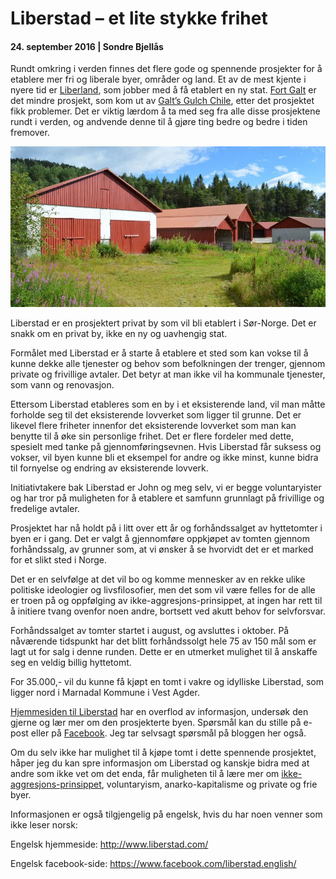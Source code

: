 # Liberstad – et lite stykke frihet

#### 24. september 2016 | Sondre Bjellås

Rundt omkring i verden finnes det flere gode og spennende prosjekter for å etablere mer fri og liberale byer, områder og land. Et av de mest kjente i nyere tid er [Liberland](https://en.wikipedia.org/wiki/Liberland), som jobber med å få etablert en ny stat. [Fort Galt](http://www.fortgalt.com/) er det mindre prosjekt, som kom ut av [Galt’s Gulch Chile](http://galtsgulchchile.com/), etter det prosjektet fikk problemer. Det er viktig lærdom å ta med seg fra alle disse prosjektene rundt i verden, og andvende denne til å gjøre ting bedre og bedre i tiden fremover.

![](liberstad.jpg)

Liberstad er en prosjektert privat by som vil bli etablert i Sør-Norge. Det er snakk om en privat by, ikke en ny og uavhengig stat.

Formålet med Liberstad er å starte å etablere et sted som kan vokse til å kunne dekke alle tjenester og behov som befolkningen der trenger, gjennom private og frivillige avtaler. Det betyr at man ikke vil ha kommunale tjenester, som vann og renovasjon.

Ettersom Liberstad etableres som en by i et eksisterende land, vil man måtte forholde seg til det eksisterende lovverket som ligger til grunne. Det er likevel flere friheter innenfor det eksisterende lovverket som man kan benytte til å øke sin personlige frihet. Det er flere fordeler med dette, spesielt med tanke på gjennomføringsevnen. Hvis Liberstad får suksess og vokser, vil byen kunne bli et eksempel for andre og ikke minst, kunne bidra til fornyelse og endring av eksisterende lovverk.

Initiativtakere bak Liberstad er John og meg selv, vi er begge voluntaryister og har tror på muligheten for å etablere et samfunn grunnlagt på frivillige og fredelige avtaler.

Prosjektet har nå holdt på i litt over ett år og forhåndssalget av hyttetomter i byen er i gang. Det er valgt å gjennomføre oppkjøpet av tomten gjennom forhåndssalg, av grunner som, at vi ønsker å se hvorvidt det er et marked for et slikt sted i Norge.

Det er en selvfølge at det vil bo og komme mennesker av en rekke ulike politiske ideologier og livsfilosofier, men det som vil være felles for de alle er troen på og oppfølging av ikke-aggresjons-prinsippet, at ingen har rett til å initiere tvang ovenfor noen andre, bortsett ved akutt behov for selvforsvar.

Forhåndssalget av tomter startet i august, og avsluttes i oktober. På nåværende tidspunkt har det blitt forhåndssolgt hele 75 av 150 mål som er lagt ut for salg i denne runden. Dette er en utmerket mulighet til å anskaffe seg en veldig billig hyttetomt.

For 35.000,- vil du kunne få kjøpt en tomt i vakre og idylliske Liberstad, som ligger nord i Marnadal Kommune i Vest Agder.

[Hjemmesiden til Liberstad](http://www.liberstad.no/) har en overflod av informasjon, undersøk den gjerne og lær mer om den prosjekterte byen. Spørsmål kan du stille på e-post eller på [Facebook](https://www.facebook.com/liberstad/). Jeg tar selvsagt spørsmål på bloggen her også.

Om du selv ikke har mulighet til å kjøpe tomt i dette spennende prosjektet, håper jeg du kan spre informasjon om Liberstad og kanskje bidra med at andre som ikke vet om det enda, får muligheten til å lære mer om [ikke-aggresjons-prinsippet](/ikke-aggresjons-prinsippet/), voluntaryism, anarko-kapitalisme og private og frie byer.

Informasjonen er også tilgjengelig på engelsk, hvis du har noen venner som ikke leser norsk:

Engelsk hjemmeside:
http://www.liberstad.com/

Engelsk facebook-side:
https://www.facebook.com/liberstad.english/